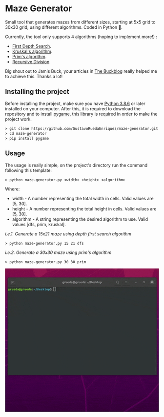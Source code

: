 # Maze Generator
Small tool that generates mazes from different sizes, starting at 5x5 grid to 30x30 grid, using different algorithms. Coded in Python 🐍.

Currently, the tool only supports 4 algorithms (hoping to implement more!) :
* [First Depth Search](https://en.wikipedia.org/wiki/Depth-first_search).
* [Kruskal's algorithm](https://en.wikipedia.org/wiki/Kruskal%27s_algorithm).
* [Prim's algorithm](https://en.wikipedia.org/wiki/Prim%27s_algorithm).
* [Recursive Division](https://en.wikipedia.org/wiki/Maze_generation_algorithm#Recursive_division_method)

Big shout out to Jamis Buck, your articles in [The Buckblog](http://weblog.jamisbuck.org/) really helped me to achieve this. Thanks a lot!

## Installing the project
Before installing the project, make sure you have [Python 3.8.6](https://www.python.org/downloads/release/python-386/) or later installed on your computer. After this, it is required to download the repository and to install [pygame](https://www.pygame.org/news), this library is required in order to make the project work.

```
> git clone https://github.com/GustavoRuedaEnriquez/maze-generator.git
> cd maze-generator
> pip install pygame
```

## Usage
The usage is really simple, on the project's directory run the command following this template:
```
> python maze-generator.py <width> <height> <algorithm>
```
Where:
* width - A number representing the total width in cells. Valid values are [5, 30].
* height - A number representing the total height in cells. Valid values are [5, 30].
* algorithm - A string representing the desired algorithm to use. Valid values [dfs, prim, kruskal].

*i.e.1. Generate a 15x21 maze using depth first search algorithm*
```
> python maze-generator.py 15 21 dfs
```

*i.e.2. Generate a 30x30 maze using prim's algorithm*
```
> python maze-generator.py 30 30 prim
```

<div align='center'>
<img src="./gifs/usage.gif" alt="Demo"/>
</div>
